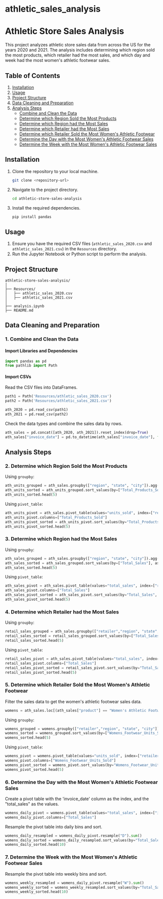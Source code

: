 # athletic_sales_analysis

# Athletic Store Sales Analysis

This project analyzes athletic store sales data from across the US for the years 2020 and 2021. The analysis includes determining which region sold the most products, which retailer had the most sales, and which day and week had the most women's athletic footwear sales.

## Table of Contents

1. [Installation](#installation)
2. [Usage](#usage)
3. [Project Structure](#project-structure)
4. [Data Cleaning and Preparation](#data-cleaning-and-preparation)
5. [Analysis Steps](#analysis-steps)
    - [Combine and Clean the Data](#1-combine-and-clean-the-data)
    - [Determine which Region Sold the Most Products](#2-determine-which-region-sold-the-most-products)
    - [Determine which Region had the Most Sales](#3-determine-which-region-had-the-most-sales)
    - [Determine which Retailer had the Most Sales](#4-determine-which-retailer-had-the-most-sales)
    - [Determine which Retailer Sold the Most Women's Athletic Footwear](#5-determine-which-retailer-sold-the-most-womens-athletic-footwear)
    - [Determine the Day with the Most Women's Athletic Footwear Sales](#6-determine-the-day-with-the-most-womens-athletic-footwear-sales)
    - [Determine the Week with the Most Women's Athletic Footwear Sales](#7-determine-the-week-with-the-most-womens-athletic-footwear-sales)

## Installation

1. Clone the repository to your local machine.
   ```sh
   git clone <repository-url>
   ```

2. Navigate to the project directory.
   ```sh
   cd athletic-store-sales-analysis
   ```

3. Install the required dependencies.
   ```sh
   pip install pandas
   ```

## Usage

1. Ensure you have the required CSV files (`athletic_sales_2020.csv` and `athletic_sales_2021.csv`) in the `Resources` directory.
2. Run the Jupyter Notebook or Python script to perform the analysis.

## Project Structure

```plaintext
athletic-store-sales-analysis/
│
├── Resources/
│   ├── athletic_sales_2020.csv
│   ├── athletic_sales_2021.csv
│
├── analysis.ipynb
├── README.md
```

## Data Cleaning and Preparation

### 1. Combine and Clean the Data

#### Import Libraries and Dependencies

```python
import pandas as pd
from pathlib import Path
```

#### Import CSVs

Read the CSV files into DataFrames.

```python
path1 = Path('Resources/athletic_sales_2020.csv')
path2 = Path('Resources/athletic_sales_2021.csv') 

ath_2020 = pd.read_csv(path1)
ath_2021 = pd.read_csv(path2)
```

Check the data types and combine the sales data by rows.

```python
ath_sales = pd.concat([ath_2020, ath_2021]).reset_index(drop=True)
ath_sales["invoice_date"] = pd.to_datetime(ath_sales["invoice_date"], format='%m/%d/%y')
```

## Analysis Steps

### 2. Determine which Region Sold the Most Products

Using `groupby`:

```python
ath_units_grouped = ath_sales.groupby(["region", "state", "city"]).agg({"units_sold": "sum"}).rename(columns={"units_sold": "Total_Products_Sold"})
ath_units_sorted = ath_units_grouped.sort_values(by=["Total_Products_Sold"], ascending=False)
ath_units_sorted.head(5)
```

Using `pivot_table`:

```python
ath_units_pivot = ath_sales.pivot_table(values="units_sold", index=["region", "state", "city"], aggfunc="sum")
ath_units_pivot.columns=["Total_Products_Sold"]
ath_units_pivot_sorted = ath_units_pivot.sort_values(by="Total_Products_Sold", ascending=False)
ath_units_pivot_sorted.head(5)
```

### 3. Determine which Region had the Most Sales

Using `groupby`:

```python
ath_sales_grouped = ath_sales.groupby(["region", "state", "city"]).agg({"total_sales": "sum"}).rename(columns={"total_sales": "Total_Sales"})
ath_sales_sorted = ath_sales_grouped.sort_values(by=["Total_Sales"], ascending=False)
ath_sales_sorted.head(5)
```

Using `pivot_table`:

```python
ath_sales_pivot = ath_sales.pivot_table(values="total_sales", index=["region", "state", "city"], aggfunc="sum")
ath_sales_pivot.columns=["Total_Sales"]
ath_sales_pivot_sorted = ath_sales_pivot.sort_values(by="Total_Sales", ascending=False)
ath_sales_pivot_sorted.head(5)
```

### 4. Determine which Retailer had the Most Sales

Using `groupby`:

```python
retail_sales_grouped = ath_sales.groupby(["retailer","region", "state", "city"]).agg({"total_sales": "sum"}).rename(columns={"total_sales": "Total_Sales"})
retail_sales_sorted = retail_sales_grouped.sort_values(by=["Total_Sales"], ascending=False)
retail_sales_sorted.head(5)
```

Using `pivot_table`:

```python
retail_sales_pivot = ath_sales.pivot_table(values="total_sales", index=["retailer","region", "state", "city"], aggfunc="sum")
retail_sales_pivot.columns=["Total_Sales"]
retail_sales_pivot_sorted = retail_sales_pivot.sort_values(by="Total_Sales", ascending=False)
retail_sales_pivot_sorted.head(5)
```

### 5. Determine which Retailer Sold the Most Women's Athletic Footwear

Filter the sales data to get the women's athletic footwear sales data.

```python
womens = ath_sales.loc[(ath_sales["product"] == "Women's Athletic Footwear")]
```

Using `groupby`:

```python
womens_grouped = womens.groupby(["retailer","region", "state", "city"]).agg({"units_sold": "sum"}).rename(columns={"units_sold": "Womens_Footwear_Units_Sold"})
womens_sorted = womens_grouped.sort_values(by=["Womens_Footwear_Units_Sold"], ascending=False)
womens_sorted.head(5)
```

Using `pivot_table`:

```python
womens_pivot = womens.pivot_table(values="units_sold", index=["retailer","region", "state", "city"], aggfunc="sum")
womens_pivot.columns=["Womens_Footwear_Units_Sold"]
womens_pivot_sorted = womens_pivot.sort_values(by="Womens_Footwear_Units_Sold", ascending=False)
womens_pivot_sorted.head(5)
```

### 6. Determine the Day with the Most Women's Athletic Footwear Sales

Create a pivot table with the 'invoice_date' column as the index, and the "total_sales" as the values.

```python
womens_daily_pivot = womens.pivot_table(values="total_sales", index=["invoice_date"], aggfunc="sum")
womens_daily_pivot.columns=["Total_Sales"]
```

Resample the pivot table into daily bins and sort.

```python
womens_daily_resampled = womens_daily_pivot.resample("D").sum()
womens_daily_sorted = womens_daily_resampled.sort_values(by="Total_Sales", ascending=False)
womens_daily_sorted.head(10)
```

### 7. Determine the Week with the Most Women's Athletic Footwear Sales

Resample the pivot table into weekly bins and sort.

```python
womens_weekly_resampled = womens_daily_pivot.resample("W").sum()
womens_weekly_sorted = womens_weekly_resampled.sort_values(by="Total_Sales", ascending=False)
womens_weekly_sorted.head(10)
```
```
